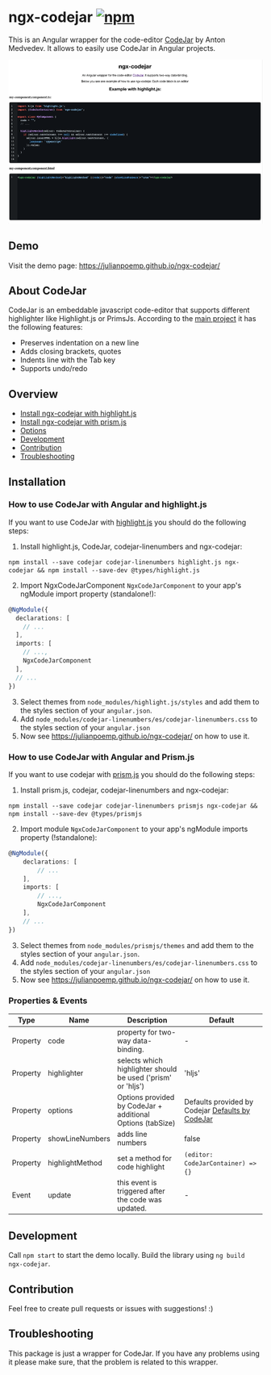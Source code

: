 # ngx-codejar <a href="https://www.npmjs.com/package/ngx-codejar"><img alt="npm" src="https://img.shields.io/npm/v/ngx-codejar"></a>

This is an Angular wrapper for the code-editor [CodeJar](https://github.com/antonmedv/codejar) by Anton Medvedev. It
allows to easily use CodeJar in Angular projects.

<!--suppress HtmlDeprecatedAttribute -->
<div align="center" style="max-width:100%;">
<img src="https://raw.githubusercontent.com/julianpoemp/ngx-codejar/main/screenshots/thumbnail.png" alt="thumbnail">
</div>

## Demo

Visit the demo page: https://julianpoemp.github.io/ngx-codejar/

## About CodeJar

CodeJar is an embeddable javascript code-editor that supports different highlighter like Highlight.js or PrimsJs.
According to the [main project](https://github.com/antonmedv/codejar) it has the following features:

- Preserves indentation on a new line
- Adds closing brackets, quotes
- Indents line with the Tab key
- Supports undo/redo

## Overview

- [Install ngx-codejar with highlight.js](https://github.com/julianpoemp/ngx-codejar#how-to-use-codejar-with-angular-and-highlightjs)
- [Install ngx-codejar with prism.js](https://github.com/julianpoemp/ngx-codejar#how-to-use-codejar-with-angular-and-prismjs)
- [Options](https://github.com/julianpoemp/ngx-codejar#properties--events)
- [Development](https://github.com/julianpoemp/ngx-codejar#development)
- [Contribution](https://github.com/julianpoemp/ngx-codejar#development)
- [Troubleshooting](https://github.com/julianpoemp/ngx-codejar#development)

## Installation

### How to use CodeJar with Angular and highlight.js

If you want to use CodeJar with [highlight.js](https://highlightjs.org/) you should do the following steps:

1. Install highlight.js, CodeJar, codejar-linenumbers and ngx-codejar:

  ````
  npm install --save codejar codejar-linenumbers highlight.js ngx-codejar && npm install --save-dev @types/highlight.js
  ````

2. Import NgxCodeJarComponent `NgxCodeJarComponent` to your app's ngModule import property (standalone!):

````typescript
@NgModule({
  declarations: [
    // ...
  ],
  imports: [
    // ...,
    NgxCodeJarComponent
  ],
  // ...
})
````

3. Select themes from `node_modules/highlight.js/styles` and add them to the styles section of your `angular.json`.
4. Add `node_modules/codejar-linenumbers/es/codejar-linenumbers.css` to the styles section of your `angular.json`
5. Now see https://julianpoemp.github.io/ngx-codejar/ on how to use it.

### How to use CodeJar with Angular and Prism.js

If you want to use codejar with [prism.js](https://prismjs.com/) you should do the following steps:

1. Install prism.js, codejar, codejar-linenumbers and ngx-codejar:

  ````
  npm install --save codejar codejar-linenumbers prismjs ngx-codejar && npm install --save-dev @types/prismjs
  ````

2. Import module `NgxCodeJarComponent` to your app's ngModule imports property (!standalone):

````typescript
@NgModule({
    declarations: [
        // ...
    ],
    imports: [
        // ...,
        NgxCodeJarComponent
    ],
    // ...
})
````

3. Select themes from `node_modules/prismjs/themes` and add them to the styles section of your `angular.json`.
4. Add `node_modules/codejar-linenumbers/es/codejar-linenumbers.css` to the styles section of your `angular.json`
5. Now see https://julianpoemp.github.io/ngx-codejar/ on how to use it.

### Properties & Events

<table style="width:100%;">
<thead>
<tr>
<th>Type</th>
<th>Name</th>
<th>Description</th>
<th>Default</th>
</tr>
</thead>
<tbody>
<tr>
<td>Property</td>
<td>code</td>
<td>property for two-way data-binding.</td>
<td>-</td>
</tr>
<tr>
<td>Property</td>
<td>highlighter</td>
<td>selects which highlighter should be used ('prism' or 'hljs')</td>
<td>'hljs'</td>
</tr>
<tr>
<td>Property</td>
<td>options</td>
<td>Options provided by CodeJar + additional Options (tabSize)</td>
<td>Defaults provided by Codejar <a href="https://github.com/antonmedv/codejar">Defaults by CodeJar</a></td>
</tr>
<tr>
<td>Property</td>
<td>showLineNumbers</td>
<td>adds line numbers</td>
<td>false</td>
</tr>
<tr>
<td>Property</td>
<td>highlightMethod</td>
<td>set a method for code highlight</td>
<td><code>(editor: CodeJarContainer) => {}</code></td>
</tr>
<tr>
<td>Event</td>
<td>update</td>
<td>this event is triggered after the code was updated.</td>
<td>-</td>
</tr>
</tbody>
</table>

## Development

Call `npm start` to start the demo locally. Build the library using `ng build ngx-codejar`.

## Contribution

Feel free to create pull requests or issues with suggestions! :)

## Troubleshooting

This package is just a wrapper for CodeJar. If you have any problems using it please make sure, that the problem is
related to this wrapper.

